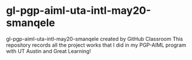 # gl-pgp-aiml-uta-intl-may20-smanqele
gl-pgp-aiml-uta-intl-may20-smanqele created by GitHub Classroom
This repository records all the project works that I did in my PGP-AIML program with UT Austin and Great Learning!
